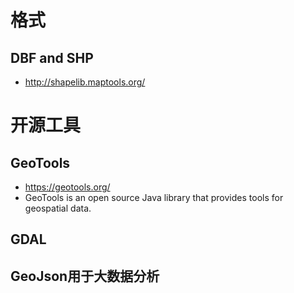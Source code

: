 # 格式
## DBF and SHP
- http://shapelib.maptools.org/

# 开源工具
## GeoTools
- https://geotools.org/ 
- GeoTools is an open source Java library that provides tools for geospatial data.
## GDAL

## GeoJson用于大数据分析
